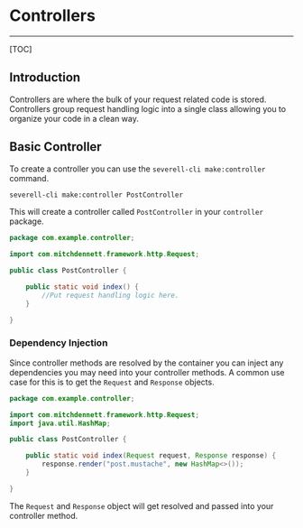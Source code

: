 # Controllers 
---
[TOC]

## Introduction

Controllers are where the bulk of your request related code is stored. Controllers group
request handling logic into a single class allowing you to organize your code in a clean way. 

## Basic Controller

To create a controller you can use the `severell-cli make:controller` command. 

```bash
severell-cli make:controller PostController
``` 

This will create a controller called `PostController` in your `controller` package. 

```java
package com.example.controller;

import com.mitchdennett.framework.http.Request;

public class PostController {

    public static void index() {
        //Put request handling logic here. 
    }

}
```

### Dependency Injection

Since controller methods are resolved by the container you can inject any dependencies you may need 
into your controller methods. A common use case for this is to get the `Request` and `Response` objects.

```java
package com.example.controller;

import com.mitchdennett.framework.http.Request;
import java.util.HashMap;

public class PostController {

    public static void index(Request request, Response response) {
        response.render("post.mustache", new HashMap<>());
    }

}
```

The `Request` and `Response` object will get resolved and passed into your controller method. 